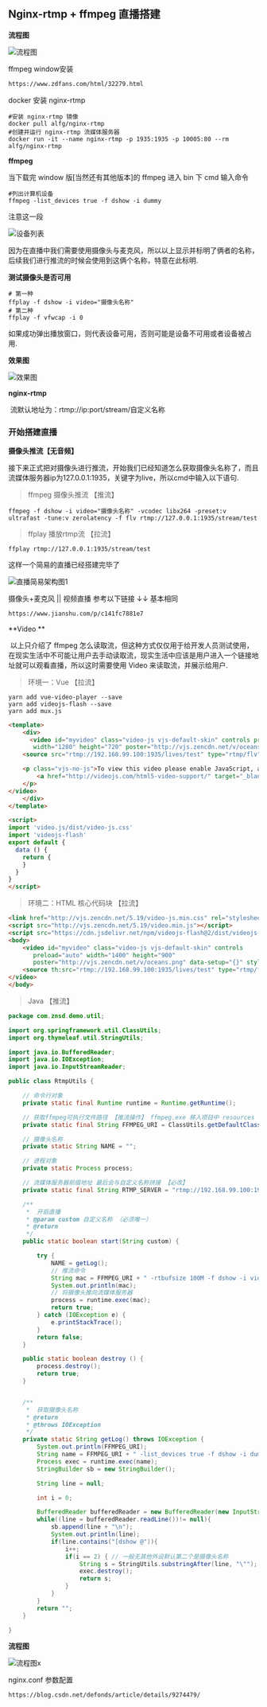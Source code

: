 ## Nginx-rtmp + ffmpeg 直播搭建

**流程图**

![流程图](images/流程图.png)

ffmpeg window安装

```tex
https://www.zdfans.com/html/32279.html
```

docker 安装 nginx-rtmp

```shell
#安装 nginx-rtmp 镜像
docker pull alfg/nginx-rtmp
#创建并运行 nginx-rtmp 流媒体服务器
docker run -it --name nginx-rtmp -p 1935:1935 -p 10005:80 --rm alfg/nginx-rtmp
```



**ffmpeg**

当下载完 window 版[当然还有其他版本]的 ffmpeg 进入 bin 下 cmd 输入命令

```shell
#列出计算机设备
ffmpeg -list_devices true -f dshow -i dummy
```

注意这一段

![设备列表](images/设备列表.png)

因为在直播中我们需要使用摄像头与麦克风，所以以上显示并标明了俩者的名称，后续我们进行推流的时候会使用到这俩个名称，特意在此标明.

**测试摄像头是否可用**

```shell
# 第一种
ffplay -f dshow -i video="摄像头名称"
# 第二种
ffplay -f vfwcap -i 0
```

如果成功弹出播放窗口，则代表设备可用，否则可能是设备不可用或者设备被占用.

**效果图**

![效果图](images/效果图.png)



**nginx-rtmp**

​	流默认地址为：rtmp://ip:port/stream/自定义名称 



### 开始搭建直播

**摄像头推流【无音频】**

​	接下来正式把对摄像头进行推流，开始我们已经知道怎么获取摄像头名称了，而且流媒体服务器ip为127.0.0.1:1935，关键字为live，所以cmd中输入以下语句.

> ffmpeg 摄像头推流  【推流】

```shell
ffmpeg -f dshow -i video="摄像头名称" -vcodec libx264 -preset:v ultrafast -tune:v zerolatency -f flv rtmp://127.0.0.1:1935/stream/test
```

> ffplay 播放rtmp流  【拉流】

```shell
ffplay rtmp://127.0.0.1:1935/stream/test
```

这样一个简易的直播已经搭建完毕了

![直播简易架构图1](images/直播简易架构图1.png)

摄像头+麦克风 || 视频直播 参考以下链接 ↓↓ 基本相同

```tex
https://www.jianshu.com/p/c141fc7881e7
```



**Video **

​		以上只介绍了 ffmpeg 怎么读取流，但这种方式仅仅用于给开发人员测试使用，在现实生活中不可能让用户去手动读取流，现实生活中应该是用户进入一个链接地址就可以观看直播，所以这时需要使用 Video 来读取流，并展示给用户.

> 环境一：Vue 【拉流】

```shell
yarn add vue-video-player --save
yarn add videojs-flash --save
yarn add mux.js
```

```html
<template>
    <div>
      <video id="myvideo" class="video-js vjs-default-skin" controls preload="auto"
       width="1280" height="720" poster="http://vjs.zencdn.net/v/oceans.png" data-setup="{}">
    <source src="rtmp://192.168.99.100:1935/lives/test" type="rtmp/flv">//src里面填的是rtmp的地址rtmp://192.168.0.221/live跟密钥1234

    <p class="vjs-no-js">To view this video please enable JavaScript, and consider upgrading to a web browser that
        <a href="http://videojs.com/html5-video-support/" target="_blank">supports HTML5 video</a>
    </p>
</video>
    </div>
</template>

<script>
import 'video.js/dist/video-js.css'
import 'videojs-flash'
export default {
  data () {
    return {
    }
  }
}
</script>
```

> 环境二：HTML 核心代码块 【拉流】

```html
<link href="http://vjs.zencdn.net/5.19/video-js.min.css" rel="stylesheet">
<script src="http://vjs.zencdn.net/5.19/video.min.js"></script>
<script src="https://cdn.jsdelivr.net/npm/videojs-flash@2/dist/videojs-flash.min.js"></script>
<body>
    <video id="myvideo" class="video-js vjs-default-skin" controls
       preload="auto" width="1400" height="900"
       poster="http://vjs.zencdn.net/v/oceans.png" data-setup="{}" style="float:left;width: 980px"  autoplay="autoplay" >
    <source th:src="rtmp://192.168.99.100:1935/lives/test" type="rtmp/flv">
</video>
</body>
```

> Java 【推流】
>

```java
package com.znsd.demo.util;

import org.springframework.util.ClassUtils;
import org.thymeleaf.util.StringUtils;

import java.io.BufferedReader;
import java.io.IOException;
import java.io.InputStreamReader;

public class RtmpUtils {

    // 命令行对象
    private static final Runtime runtime = Runtime.getRuntime();

    // 获取ffmpeg可执行文件路径 【推流操作】 ffmpeg.exe 移入项目中 resources 下即可 【必做】
    private static final String FFMPEG_URI = ClassUtils.getDefaultClassLoader().getResource("ffmpeg.exe").getPath();

    // 摄像头名称
    private static String NAME = "";

    // 进程对象
    private static Process process;

    // 流媒体服务器前缀地址 最后会与自定义名称拼接 【必改】
    private static final String RTMP_SERVER = "rtmp://192.168.99.100:1935/stream/";

    /**
     *  开启直播
     * @param custom 自定义名称 （必须唯一）
     * @return
     */
    public static boolean start(String custom) {

        try {
            NAME = getLog();
            // 推流命令
            String mac = FFMPEG_URI + " -rtbufsize 100M -f dshow -i video=\""+ NAME +" -vcodec libx264  -preset veryfast -crf 22 -tune:v zerolatency -f flv "+ RTMP_SERVER + custom;
            System.out.println(mac);
            // 将摄像头推向流媒体服务器
            process = runtime.exec(mac);
            return true;
        } catch (IOException e) {
            e.printStackTrace();
        }
        return false;
    }

    public static boolean destroy () {
        process.destroy();
        return true;
    }


    /**
     *  获取摄像头名称
     * @return
     * @throws IOException
     */
    private static String getLog() throws IOException {
        System.out.println(FFMPEG_URI);
        String name = FFMPEG_URI + " -list_devices true -f dshow -i dummy";
        Process exec = runtime.exec(name);
        StringBuilder sb = new StringBuilder();

        String line = null;

        int i = 0;

        BufferedReader bufferedReader = new BufferedReader(new InputStreamReader(exec.getErrorStream()));
        while((line = bufferedReader.readLine())!= null){
            sb.append(line + "\n");
            System.out.println(line);
            if(line.contains("[dshow @")){
                i++;
                if(i == 2) { // 一般无其他外设默认第二个是摄像头名称
                    String s = StringUtils.substringAfter(line, "\"");
                    exec.destroy();
                    return s;
                }
            }
        }
        return "";
    }

}
```

**流程图**

![流程图x](images/流程图x.png)

nginx.conf 参数配置

```tex
https://blog.csdn.net/defonds/article/details/9274479/
```

